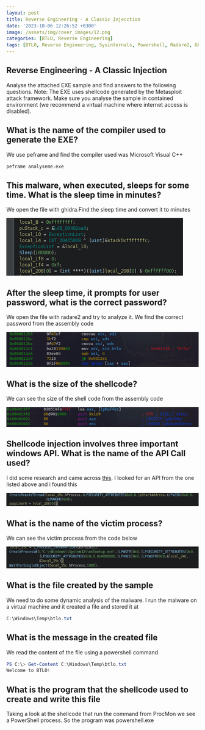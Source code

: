 ```yaml
---
layout: post
title: Reverse Engineering - A Classic Injecction
date: '2023-10-06 12:26:52 +0300'
image: /assets/img/cover_images/12.png
categories: [BTLO, Reverse Engineering]
tags: [BTLO, Reverse Engineering, Sysinternals, Powershell, Radare2, Ghidra]
---
```


## Reverse Engineering - A Classic Injection
Analyse the attached EXE sample and find answers to the following questions.
Note: The EXE uses shellcode generated by the Metasploit attack framework. Make sure you analyse the sample in contained environment (we recommend a virtual machine where internet access is disabled). 

## What is the name of the compiler used to generate the EXE? 

We use peframe and find the compiler used was Microsoft Visual C++
```bash
peframe analyseme.exe
```

## This malware, when executed, sleeps for some time. What is the sleep time in minutes?

We open the file with ghidra.Find the sleep time and convert it to minutes 

![img-description](/assets/img/reverse-classic-injection/1.png)

## After the sleep time, it prompts for user password, what is the correct password?

We open the file with radare2 and try to analyze it. We find the correct password from the assembly code

![img-description](/assets/img/reverse-classic-injection/2.png)

## What is the size of the shellcode?

We can see the size of the shell code from the assembly code

![img-description](/assets/img/reverse-classic-injection/4.png)

## Shellcode injection involves three important windows API. What is the name of the API Call used?

I did some research and came across [this](https://www.solomonsklash.io/syscalls-for-shellcode-injection.html). I looked for an API from the one listed above and i found this

![img-description](/assets/img/reverse-classic-injection/5.png)

## What is the name of the victim process? 

We can see the victim process from the code below

![img-description](/assets/img/reverse-classic-injection/3.png)

## What is the file created by the sample 

We need to do some dynamic analysis of the malware. I run the malware on a virtual machine and it created a file and stored it at

```powershell
C:\Windows\Temp\btlo.txt
```

## What is the message in the created file 

We read the content of the file using a powershell command
```powershell
PS C:\> Get-Content C:\Windows\Temp\btlo.txt
Welcome to BTLO!
```

## What is the program that the shellcode used to create and write this file

Taking a look at the shellcode that run the command from ProcMon we see a PowerShell process. So the program was powershell.exe